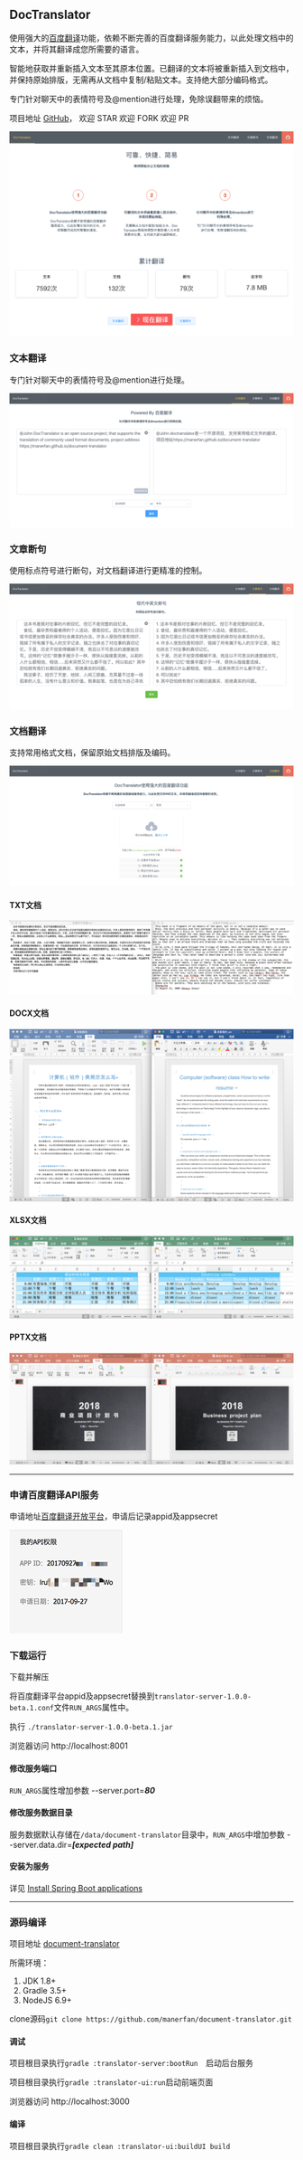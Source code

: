 ## DocTranslator

使用强大的[百度翻译](http://api.fanyi.baidu.com/)功能，依赖不断完善的百度翻译服务能力，以此处理文档中的文本，并将其翻译成您所需要的语言。

智能地获取并重新插入文本至其原本位置。已翻译的文本将被重新插入到文档中，并保持原始排版，无需再从文档中复制/粘贴文本。支持绝大部分编码格式。

专门针对聊天中的表情符号及@mention进行处理，免除误翻带来的烦恼。

项目地址 [GitHub](https://github.com/manerfan/document-translator)， 欢迎 STAR 欢迎 FORK 欢迎 PR

![DOC_TRANSLATOR](docs/HOME.png)

### 文本翻译

专门针对聊天中的表情符号及@mention进行处理。

![TEXT](./docs/TXT.png)

### 文章断句

使用标点符号进行断句，对文档翻译进行更精准的控制。

![SBD](./docs/SBD.png)

### 文档翻译

支持常用格式文档，保留原始文档排版及编码。

![DOC](./docs/DOC.png)

#### TXT文档

![TXT_TRANS](./docs/TXT_TRANS.png)

#### DOCX文档

![DOCX_TRANS](./docs/DOCX_TRANS.png)

#### XLSX文档

![XLSX_TRANS](./docs/XLSX_TRANS.png)

#### PPTX文档

![PPTX_TRANS](./docs/PPTX_TRANS.png)

---

### 申请百度翻译API服务

申请地址[百度翻译开放平台](http://api.fanyi.baidu.com/)，申请后记录appid及appsecret

![BAIDUAPPKEY](./docs/BAIDUAPIKEY.png)

### 下载运行

下载并解压 

将百度翻译平台appid及appsecret替换到<code>translator-server-1.0.0-beta.1.conf</code>文件`RUN_ARGS`属性中。

执行 `./translator-server-1.0.0-beta.1.jar`

浏览器访问 http://localhost:8001

#### 修改服务端口

`RUN_ARGS`属性增加参数 --server.port=***80***

#### 修改服务数据目录

服务数据默认存储在`/data/document-translator`目录中，`RUN_ARGS`中增加参数 --server.data.dir=***[expected path]***

#### 安装为服务

详见 [Install Spring Boot applications](https://docs.spring.io/spring-boot/docs/current/reference/html/deployment-install.html#deployment-service)

---

### 源码编译

项目地址 [document-translator](https://github.com/manerfan/document-translator)

所需环境：

1. JDK 1.8+
2. Gradle 3.5+
3. NodeJS 6.9+

clone源码`git clone https://github.com/manerfan/document-translator.git `

#### 调试

项目根目录执行`gradle :translator-server:bootRun  `启动后台服务

项目根目录执行`gradle :translator-ui:run`启动前端页面

浏览器访问 http://localhost:3000

#### 编译

项目根目录执行`gradle clean :translator-ui:buildUI build`